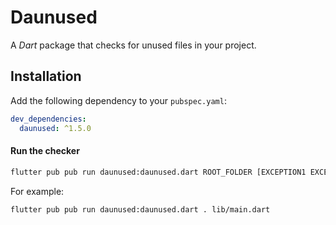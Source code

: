 # Daunused

A *Dart* package that checks for unused files in your project.

## Installation

Add the following dependency to your `pubspec.yaml`:

```yaml
dev_dependencies:
  daunused: ^1.5.0
```

#### Run the checker

```bash
flutter pub pub run daunused:daunused.dart ROOT_FOLDER [EXCEPTION1 EXCEPTION2 ...]
```

For example:

```bash
flutter pub pub run daunused:daunused.dart . lib/main.dart
```